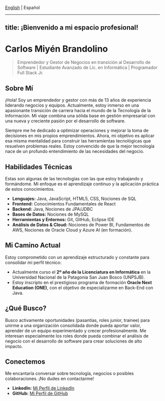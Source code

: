 [English](index.en.md) | Español

---
title: ¡Bienvenido a mi espacio profesional!
---

# Carlos Miyén Brandolino

> Emprendedor y Gestor de Negocios en transición al Desarrollo de Software | Estudiante Avanzado de Lic. en Informática | Programador Full Stack Jr.

## Sobre Mí

¡Hola! Soy un emprendedor y gestor con más de 13 años de experiencia liderando negocios y equipos. Actualmente, estoy inmerso en una apasionante transición de carrera hacia el mundo de la Tecnología de la Información. Mi viaje combina una sólida base en gestión empresarial con una nueva y creciente pasión por el desarrollo de software.

Siempre me he dedicado a optimizar operaciones y mejorar la toma de decisiones en mis propios emprendimientos. Ahora, mi objetivo es aplicar esa misma mentalidad para construir las herramientas tecnológicas que resuelven problemas reales. Estoy convencido de que la mejor tecnología nace de un profundo entendimiento de las necesidades del negocio.

## Habilidades Técnicas

Estas son algunas de las tecnologías con las que estoy trabajando y formándome. Mi enfoque es el aprendizaje continuo y la aplicación práctica de estos conocimientos.

* **Lenguajes:** Java, JavaScript, HTML5, CSS, Nociones de SQL
* **Frontend:** Conocimientos Fundamentales de React
* **Backend:** Java, Nociones de JPA/JDBC
* **Bases de Datos:** Nociones de MySQL
* **Herramientas y Entornos:** Git, GitHub, Eclipse IDE
* **Análisis de Datos & Cloud:** Nociones de Power BI, Fundamentos de AWS, Nociones de Oracle Cloud y Azure AI (en formación).

## Mi Camino Actual

Estoy comprometido con un aprendizaje estructurado y constante para consolidar mi perfil técnico:

* Actualmente curso el **2º año de la Licenciatura en Informática** en la Universidad Nacional de la Patagonia San Juan Bosco (UNPSJB).
* Estoy inscripto en el prestigioso programa de formación **Oracle Next Education (ONE)**, con el objetivo de especializarme en Back-End con Java.

## ¿Qué Busco?

Busco activamente oportunidades (pasantías, roles junior, trainee) para unirme a una organización consolidada donde pueda aportar valor, aprender de un equipo experimentado y crecer profesionalmente. Me interesan especialmente los roles donde pueda combinar el análisis de negocio con el desarrollo de software para crear soluciones de alto impacto.

## Conectemos

Me encantaría conversar sobre tecnología, negocios o posibles colaboraciones. ¡No dudes en contactarme!

* **LinkedIn:** [Mi Perfil de LinkedIn](https://linkedin.com/in/brandolino-carlos-miyen)
* **GitHub:** [Mi Perfil de GitHub](https://github.com/MiyoBran)
